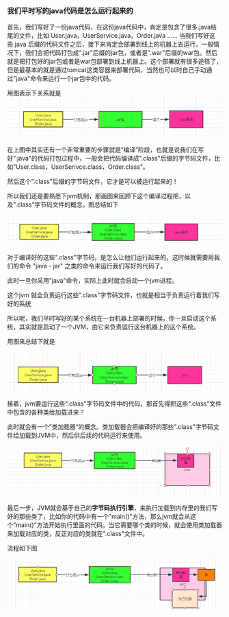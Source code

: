 ### 我们平时写的java代码是怎么运行起来的

首先，我们写好了一份java代码，在这份java代码中，肯定是包含了很多.java结尾的文件，比如
User.java，UserService.java，Order.java ...... 当我们写好这些.java 后缀的代码文件之后，接下来肯定会部署到线上的机器上去运行，一般情况下，我们会把代码打包成".jar"后缀的jar包，或者是".war"后缀的war包。然后就是把打包好的jar包或者是war包部署到线上机器上。这个部署就有很多途径了，但是最基本的就是通过tomcat这类容器来部署代码，当然也可以时自己手动通过"java"命令来运行一个jar包中的代码。

用图表示下关系就是
![avatar](image/image-20200108142305404.jpg)

在上图中其实还有一个非常重要的步骤就是“编译”阶段，也就是说我们在写好".java"的代码打包过程中，一般会把代码编译成".class"后缀的字节码文件，比如"User.class，UserSerivce.class，Order.class"。

然后这个".class"后缀的字节码文件，它才是可以被运行起来的！

所以我们还是要熟悉下jvm机制，那画图来回顾下这个编译过程把，以及".class"字节码文件的概念。图总结如下

![avatar](image\image-20200108151750970.jpg)

对于编译好的这些".class"字节码，是怎么让他们运行起来的，这时候就需要用我们的命令
"java - jar" 之类的命令来运行我们写好的代码了。

此时一旦你采用"java"命令，实际上此时就会启动一个jvm进程。

这个jvm 就会负责运行这些".class"字节码文件，也就是相当于负责运行着我们写好的系统

所以呢，我们平时写好的某个系统在一台机器上部署的时候，你一旦启动这个系统，其实就是启动了一个JVM，由它来负责运行这台机器上的这个系统。

用图来总结下就是

![avatar](image\image-20200108152344129.jpg)

接着，jvm要运行这些".class"字节码文件中的代码，那首先得把这些".class"文件中包含的各种类给加载进来？

此时就会有一个”类加载器“的概念。类加载器会把编译好的那些".class"字节码文件给加载到JVM中，然后供后续的代码运行来使用。

![avatar](image\image-20200108153155761.jpg)

最后一步，JVM就会基于自己的**字节码执行引擎**，来执行加载到内存里的我们写好的那些类了，比如你的代码中有一个”main()"方法，那么jvm就会从这个"main()"方法开始执行里面的代码。当它需要哪个类的时候，就会使用类加载器来加载对应的类，反正对应的类就在".class"文件中。

流程如下图

![avatar](image\image-20200108153712105.jpg)
